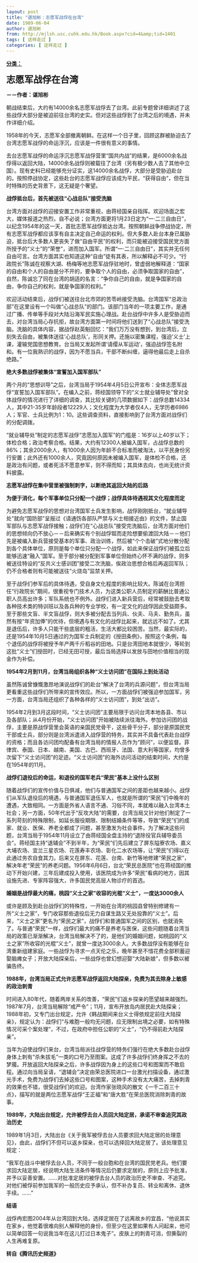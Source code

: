 ```yaml
---
layout: post
title: "谌旭彬：志愿军战俘在台湾"
date: 1989-06-04
author: 谌旭彬
from: http://mjlsh.usc.cuhk.edu.hk/Book.aspx?cid=4&amp;tid=1401
tags: [ 这样走过 ]
categories: [ 这样走过 ]
---
```


<div style="margin: 15px 10px 10px 0px;">
<div>
<span id="ctl00_ContentPlaceHolder1_chapter1_SubjectLabel" style="font-weight:bold;text-decoration:underline;">
   分类：
  </span>
</div>
<p>
<strong>
<font size="5">
    志愿军战俘在台湾
   </font>
</strong>
</p>
<p>
<strong>
   －－作者：谌旭彬
  </strong>
</p>
<p>
  朝战结束后，大约有14000余名志愿军战俘去了台湾。此前专题曾详细讲述了这些战俘大部分是被迫前往台湾的史实。但对这些战俘到了台湾之后的境遇，并未作详细介绍。
 </p>
<p>
  1958年的今天，志愿军全部撤离朝鲜。在这样一个日子里，回顾这群被胁迫去了台湾志愿军战俘的命运浮沉，应该是一件很有意义的事情。
 </p>
<p>
  去台志愿军战俘的命运浮沉志愿军战俘营里“国共内战”的结果，是6000余名战俘得以返回大陆，14000余名战俘则被载往了台湾（另有极少数人去了其他中立国）。现有史料已经能够充分证实，这14000余名战俘，大部分是受胁迫赴台的。按照停战协定，这些赴台的志愿军战俘应该成为平民，“获得自由”，但在当时特殊的历史背景下，这无疑是个奢望。
 </p>
<p>
<strong>
   战俘抵台后，首先被送往“心战总队”接受洗脑
  </strong>
</p>
<p>
  台湾方面对战俘的迎接安置工作非常重视，由蒋经国亲自指挥。欢迎场面之宏大，媒体报道之热烈，自不必说；台湾方面更将1月23日定为“一·二三自由日”，以纪念1954年的这一天，首批志愿军战俘抵达台湾。按照朝鲜战争停战协定，所有志愿军战俘都应该享有自主决定自己命运的权利。但大多数人赴台本身已属胁迫，抵台后大多数人更丧失了做“自由平民”的权利，而只能被迫接受国民党方面所授予的“义士”的“荣誉”，进而加入国军。所谓“一·二三自由日”，其实并无任何自由可言。台湾方面其实也知道这种“自由”徒有其表，所以解释必不可少。“行政院长”陈诚在视察大湖、杨梅等地志愿军战俘驻地时，曾虚弱地解释道：“国家的自由和个人的自由是分不开的，要争取个人的自由，必须争取国家的自由”，自然，陈诚忘了同在台湾的胡适的名言：“争你自己的自由，就是争国家的自由，争你自己的权利，就是争国家的权利。”
 </p>
<p>
  欢迎活动结束后，战俘们被送往台北市郊的苦苓岭接受洗脑。台湾国军“总政治部”在这里设有一个叫做“心战总队”的部门。该部门当年的一项主要工作，是通过广播、传单等手段对大陆沿海军民实施心理战。赴台战俘中许多人是受胁迫而去，对台湾当局心存抗拒，故台湾方面第一时间将他们送到了“心战总队”接受洗脑。洗脑的具体内容，据战俘赵英魁回忆：“我们万万没有想到，到台湾后，立刻失去自由，被集体送往‘心战总队’，形同关押。还施以密集课程，强迫‘义士’上课，灌输党国思想教育。台当局又发起所谓‘请缨从军运动’，强迫战俘签名附和。有一位我熟识的战俘，因为不愿当兵，干部不断纠缠，逼得他最后走上自杀绝路。”
 </p>
<p>
<strong>
   绝大多数战俘被集体“宣誓加入国军部队”
  </strong>
</p>
<p>
  两个月的“思想训导”之后，台湾当局于1954年4月5日公开宣布：全体志愿军战俘“宣誓加入国军部队”。在编入之前，蒋经国领导下的“义士就业辅导处”曾对全体战俘的情况进行了详细的调查，其比较关键的几项数据如下：战俘总数14334人，其中21-35岁年龄段者12229人；文化程度为大学者仅4人，无学历者6986人；军官、士兵比例为1：10。这些调查资料，直接影响到了台湾方面对战俘们的分配调拨。
 </p>
<p>
  “就业辅导处”制定的志愿军战俘“志愿加入国军”的门槛是：16岁以上40岁以下；体检合格；政治考察合格。结果，大约有12300人被编入国军，占战俘总数的86%；其余2000余人，有1000余人因为年龄不合标准而被淘汰，以平民身份另行安置；此外还有1000余人，究竟因何原因未被编入国军，是体检不合格，还是政治有问题，或者死活不愿意参军，则不得而知；其具体去向，也尚无统计资料披露。
 </p>
<p>
<strong>
   志愿军战俘在集中营里被强制刺字，以断绝其返回大陆的后路
  </strong>
</p>
<p>
<strong>
   为便于消化，每个军事单位只分配一个战俘；战俘具体待遇视其文化程度而定
  </strong>
</p>
<p>
  为避免志愿军战俘的思想对台湾国军士兵发生影响，战俘刚刚抵台，“就业辅导处”就向“国防部”呈报过《请通饬各部队严禁与义士相接近由》的文件，禁止国军部队与志愿军战俘接触；战俘们在“心战总队”接受完洗脑后，台湾方面对他们的思想倾向仍不放心－－后来确实有个别战俘铤而走险想要偷渡回大陆－－他们先是被编入新兵营接受基本的军事、政治训练，然后被“个个击破”式地分散分配到各个具体单位，原则是每个单位只分配一个战俘，如此来保证战俘们被孤立后能够迅速“融入”国军。至于部分被分配到军事单位但始终心怀不满的战俘，则多被送往特设的“反共义士感训团”接受二次洗脑，俟政治思想合格后再返回军队；仍不合格者则有可能被送往“火烧岛”监禁关押。
 </p>
<p>
  至于战俘们参军后的具体待遇，受自身文化程度的影响比较大。陈诚在台湾担任“行政院长”期间，很重视专门技术人员，为这类公职人员制定的薪酬比普通公职人员高出许多；军队系统也不例外。战俘们进入新兵营后，经常被鼓励去考取各种技术类的特训班以及各兵种的专业学校，有一定文化的战俘因此受益颇多。至于那些文盲、半文盲战俘，则大多被分配去当列兵、伙夫、马夫、勤务兵，虽然有按“年资加俸”的优待，但境遇与有文化的战俘比起来，就远远不如了。尤其是退伍后，许多人只能干些底层的粗活，生活大都比较困苦。当然，最实际的，还是1954年10月5日通过的为国军士兵制定的《授田条例》，按照这个条例，每个退伍的战俘将被授予年产两千斤稻谷的田地。只是台湾田地本就很少，等轮到这批“义士”们授田时，已经无田可授，最后当局选择以发放与田地价值相当的现金作为补偿。
 </p>
<p>
<strong>
   1954年2月到11月，台湾当局组织各种“义士访问团”在国际上到处活动
  </strong>
</p>
<p>
  虽然陈诚曾慷慨激昂地演说战俘们的赴台“解决了台湾的兵源问题”，但台湾当局更看重这些战俘们所带来的宣传效应。所以，一方面战俘们被强迫参加国军，另一方面，台湾当局还组织了各种各样的“义士访问团”，到处“出访”。
 </p>
<p>
  1954年2月到3月这段时间，“义士访问团”主要局限于访问台湾本地各县、市以及各部队；从4月份开始，“义士访问团”开始被陆续派往海外。参加访问团的战俘，主要是原战俘营里会英语的亲国民党骨干，这些骨干分子，部分是原国民党干部或士兵，部分则是台湾派遣进入战俘营的特务，其实并不具备代表赴台战俘的资格；而且各访问团均配备有台湾当局的情报人员作为“顾问”，以便监督。菲律宾、泰国、日本、越南、美国、古巴、西班牙、法国、意大利等国家，均曾多次留下“义士访问团”的足迹。“义士访问团”的海外访问活动的结束时间，大约是在1954年的11月。
 </p>
<p>
<strong>
   战俘们退役后的命运，和退役的国军老兵“荣民”基本上没什么区别
  </strong>
</p>
<p>
  随着战俘们的宣传价值与日俱减，他们与普通国军之间的差距也越来越小。战俘们从军队退役后的境遇，与普通国军退伍军人，也就是所谓的“荣民”们中晚年的遭遇，大致相同。一方面是外省人语言不通、习俗不同，本就难以融入台湾本土社会；另一方面，50年代出于“反攻大陆”的需要，台湾当局又针对他们制定了一系列苛刻的特殊限制，如延长服役期限、限制结婚条件等等，导致“荣民”们的成家、就业、医保、养老全都成了问题，甚至激发为社会事件。为了解决这些问题，台湾当局于1954年11月设立了由蒋经国全盘主持的“退除役官兵辅导委员会”。蒋经国主持“退辅会”不到半年，为“荣民”们先后建立了屏东隘寮农场、嘉义大埔农场、宜兰三星农场、花莲寿丰农场、彰化二水农场等，让“荣民”们得以在此通过务农自食其力。后来又在屏东、花莲、台南、新竹等地修建“荣民之家”，解决年老“荣民”的养老问题。1956年6月6日，台北“荣民总医院”也在蒋经国的推动下开始兴建，三年后建成投入使用，该医院成为许多“荣民”看病的地方，因其设施先进、专家阵容强大，许多国民党高层人物诊疗的首选。
 </p>
<p>
<strong>
   婚姻是战俘最大的痛，桃园“义士之家”收容的光棍“义士”，一度达3000余人
  </strong>
</p>
<p>
  或许是顾及到赴台战俘们的特殊性，一开始在台湾的桃园县曾特别修建有一所“义士之家”，专门收容那些退役后无力自谋生路又无处投靠的“义士”。后来，“义士之家”更名为“荣民之家”，战俘们和普通国军之间的区别，也就消失了。与普通“荣民”一样，战俘们最大的痛不是养老与医保，这些问题随着台湾当局的政策已渐渐解决，台湾当局解决不了的，是他们的婚姻问题，如桃园的“义士之家”所收容的光棍“义士”，就曾一度达3000余人。大多数战俘没有能够在台湾重新组建家庭。一些战俘为寻求一点天伦之乐，晚年甚至不惜花费全部积蓄迎娶脑瘫女子；开放大陆探亲后，一些战俘也曾幻想迎娶“大陆新娘”，但多数以被骗告终。
 </p>
<p>
<strong>
   1988年，台湾当局正式允许志愿军战俘返回大陆探亲，免费为其去除身上敏感的政治刺青
  </strong>
</p>
<p>
  时间进入80年代，随着两岸关系的改善，“荣民”们返乡探亲的愿望越来越强烈。1987年7月，台湾当局解除“戒严令”；11月，宣布开放岛内居民赴大陆探亲；1988年初，又专门出台规定，允许《韩战期间来台义士得依规定前往大陆探亲》，规定认为：战俘们“与难胞一般均无问题，应无限制出境之必要，如有特殊情况可采个案处理”，不过，在政府中担任公职的“义士”，“仍不得前赴大陆探亲”。
 </p>
<p>
  当年为迫使战俘们来台，台湾当局派往战俘营的特务们强行在绝大多数赴台战俘身体上刺有“杀朱拔毛”一类的口号乃至图案。这成了许多战俘们终身挥之不去的梦魇。开放返回大陆探亲之后，许多战俘因为身上的这些口号和图案而不敢启程。通过向当局呈请，“退辅会”决定由荣总医院进口一台激光扫描设备，通过激光手术，免费为战俘们去掉这些口号和图案，这种手术没有太大痛苦，去掉刺青的效果也不错，很受战俘们的欢迎。台湾作家张晓风的散文《一千二百三十点》，描写的就是两位志愿军战俘“王正福”和“唐大胜”在荣总医院消除刺青的故事。
 </p>
<p>
<strong>
   1989年，大陆出台规定，允许被俘去台人员回大陆定居，承诺不审查追究其政治历史
  </strong>
</p>
<p>
  1989年1月3日，大陆出台《关于我军被俘去台人员要求回大陆定居的处理意见》，由此，战俘们不但可以返乡探亲，也可以选择回大陆定居了。该处理意见规定：
 </p>
<p>
  “我军在战斗中被俘去台人员，不同于一般台胞和在台湾的国民党老兵。他们要求回大陆定居，经说明大陆生活条件等情况后仍要求定居的，原则上应予批准，并予以妥善安置。……对批准定居的被俘去台人员的政治历史不审查、不追究。对他们被俘前参加我军的一般历史应予承认，但不补办复员、转业和离休、退休手续。……”
 </p>
<p>
<strong>
   结语
  </strong>
</p>
<p>
  战俘冉宏图2004年从台湾回到大陆，选择定居在了远离故乡的宜昌，“他说其实在家乡，他觉着很难向别人解释他的身份，但至少在这里如果有人问起来，他可以简单回答一句说我当年在这儿打过日本鬼子”。皮肤上的刺青可消，但撕裂的人生再难复原。
 </p>
<p>
<strong>
   转自《腾讯历史频道》
  </strong>
</p>
</div>
